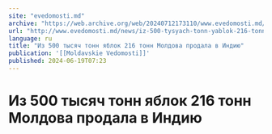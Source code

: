 ```yaml
---
site: "evedomosti.md"
archive: "https://web.archive.org/web/20240712173110/www.evedomosti.md/news/iz-500-tysyach-tonn-yablok-216-tonn-moldova-prodala-v-indiyu"
url: "http://www.evedomosti.md/news/iz-500-tysyach-tonn-yablok-216-tonn-moldova-prodala-v-indiyu"
language: ru
title: "Из 500 тысяч тонн яблок 216 тонн Молдова продала в Индию"
publication: '[[Moldavskie Vedomosti]]'
published: 2024-06-19T07:23
---
```


# Из 500 тысяч тонн яблок 216 тонн Молдова продала в Индию

